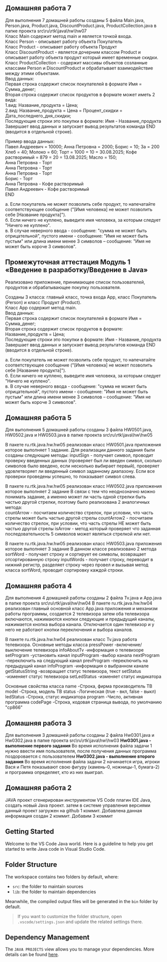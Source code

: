 ## Домашняя работа 7  
Для выполнения 7 домашней работы созданы 5 файла Main.java, Person.java, Product.java, DiscountProduct.java, ProductCollection.java в папке проекта src\ru\rtk\java\hw\hw07  
Класс Main содержит метод main и является точкой входа.    
Класс Person - описывает работу объекта Покупатель  
Класс Product -  описывает работу объекта Продукт  
Класс DiscountProduct - является дочерним классом Product и описывает работу объекта продукт который имеет временные скидки.  
Класс ProductCollection - содержит массивы объектов созланные классами Person и DiscountProduct и обрабатывает взаимодействие между этими объектами.  
Ввод данных:  
Первая строка содержит список покупателей в формате Имя = Сумма_денег;     
Вторая строка содержит список продуктов в формате может иметь 2 вида:  
  1.вид: Название_продукта = Цена;  
  2.вид: Название_продукта = Цена = Процент_скидки = Дата_последнего_дня_скидки;  
Последующие строки это покупки в формате: Имя - Название_продукта  
Завершает ввод данных и запускает вывод результатов команда END (вводится в отдельной строке).  
  
Пример ввода данных:  
Павел Андреевич = 10000; Анна Петровна = 2000; Борис = 10; За = 200  
Хлеб = 40; Молоко = 60; Торт = 1000 = 10 = 30.08.2025; Кофе растворимый = 879 = 20 = 13.08.2025; Масло = 150;  
Анна Петровна - Торт  
Анна Петровна - Торт  
Анна Петровна - Торт  
Борис - Торт  
Анна Петровна - Кофе растворимый  
Павел Андреевич - Кофе растворимый  
END  

а. Если покупатель не может позволить себе продукт, то напечатайте
соответствующее сообщение ("[Имя человека] не может позволить себе
[Название продукта]").  
б. Если ничего не куплено, выведите имя человека, за которым
следует "Ничего не куплено".  
в. В случае неверного ввода - сообщение: "сумма не может быть отрицательной", пустого имени - сообщение: "Имя не может быть пустым" или длина имени менее 3 символов – сообщение: "Имя не может быть короче 3 символов".  

## Промежуточная аттестация Модуль 1 «Введение в разработку/Введение в Java»

Реализовано приложение, принимающее список пользователей, продуктов и обрабатывающее покупку пользователя.  

Созданы 3 класса: главный класс, точка входа App, класс Покупатель (Person) и класс Продукт (Product).  
Класс App содержит метод main.  
Ввод данных:  
Первая строка содержит список покупателей в формате Имя = Сумма_денег;  
Вторая строка содержит список продуктов в формате: Название_продуктв = Цена;  
Последующие строки это покупки в формате: Имя - Название_продукта  
Завершает ввод данных и запускает вывод результатов команда END (вводится в отдельной строке).  

а. Если покупатель не может позволить себе продукт, то напечатайте
соответствующее сообщение ("[Имя человека] не может позволить себе
[Название продукта]").  
б. Если ничего не куплено, выведите имя человека, за которым
следует "Ничего не куплено".  
в. В случае неверного ввода - сообщение: "сумма не может быть отрицательной", пустого имени - сообщение: "Имя не может быть пустым" или длина имени менее 3 символов – сообщение: "Имя не может быть короче 3 символов".  


## Домашняя работа 5
Для выполнения 5 домашней работы созданы 3 файла HW0501.java, HW0502.java и HW0503.java в папке проекта src\ru\rtk\java\hw\hw05

В пакете ru.rtk.java.hw.hw05 реализован класс HW0501.java приложения которое выполняет 1 задание. Для реализации данного задания были созданы следующие методы:
inputSign - получает символ, проводит проверку введенных данных (проверяет был ли введен символ, сколько символов было введено, если несколько выбирает первый), проверяет удовлетворяет ли введенный символ заданному диапазону. Если все проверки проведены успешно, то показывает символ слева.

В пакете ru.rtk.java.hw.hw05 реализован класс HW0502.java приложения которое выполняет 2 задание
В связи с тем что неоднозначно можно понимать задание, а именно может ли часть одной стрелки быть частью другой стрелки, поэтому было реализована 2 аналогичных метода:  
countArrow  - посчитаем количество стрелок, при условии, что часть стрелы может быть частью другой стрелы
countArrow2  - посчитаем количество стрелок, при условии, что часть стрелы НЕ может быть частью другой стрелы
isArrow - метод который проверяет что заданная последовательность 5 символов может являться стрелкой или нет.

В пакете ru.rtk.java.hw.hw05 реализован класс HW0503.java приложения которое выполняет 3 задание
В данном классе реализовано 2 метода 
sortWord - получает строку и сортирует ее символы, возвращает отсортированную строку
inputWords - получает строку, переводит в нижний регистр, разделяет строку через провел и вызывая метод класса sortWord, проводит сортировку каждой строки. 

## Домашняя работа 4
Для выполнения 4 домашней работы созданы 2 файла Tv.java и App.java в папке проекта src\ru\rtk\java\hw\hw04
В пакете ru.rtk.java.hw.hw04 реализован главный основной класс App.java приложения и механизм работы программы, создается 2 телевизора затем оба телевизора включаются, нажимаются кнопки следующие и предыдущий каналы, нажимается кнопка выбора канала. Отключается один телевизор и у него не работают кнопки переключения и выбора каналов.

В пакете ru.rtk.java.hw.hw04 реализован класс  Tv.java работа телевизора.
Основные методы класса 
pressPower      -включение/выключение телевизора
infoAboutTv     -информация о телевизоре
setProgram      -установить канал
inputProgram    -выбор канала 
nextProgram     -переключить на следующий канал
prevProgram     -переключить на предыдущий канал
infoProgram     -информация о выбранном канале
getStatusString -возвращает статус телевизора, текст
setStatus       -изменяет статус телевизора
setLedStatus    -изменяет статус индикатора


Основные свойства класса 
name      -Строка, фирма производитель ТВ
model     -Строка, модель ТВ
status    -Логическая  (true - вкл, false - выкл)
ledStatus -Строка, статус индикатора 
program   -Число, активная программа 
codePage  -Строка, кодовая страница вывода, по умолчанию "cp866"


## Домашняя работа 3
Для выполнения 3 домашней работы созданы 2 файла Hw0301.java и Hw0302.java в папке проекта src\ru\rtk\java\hw\hw03
__Hw0301.java - выполнение первого задания__
Во время исполнения файла задачи 1 нужно ввести имя пользователя, после получения данных программа поздоровается с пользователем
__Hw0302.java - выполнение второго задания__
Во время исполнения файла задачи 2 начинается игра, игроки Вася и Петя показывают свою фигуру (камень-0, ножницы-1, бумага-2) и программа определяет, кто из них выиграл.

## Домашняя работа 2
JAVA проект сгенерирован инструментом VS Code плагин IDE Java, создать новый Java проект.
затем в системе управления версиями данный проект загружен на github 1 коммит.
Добавлена данная информация создан 2 коммит.
Добавим 3 коммит

## Getting Started

Welcome to the VS Code Java world. Here is a guideline to help you get started to write Java code in Visual Studio Code.

## Folder Structure

The workspace contains two folders by default, where:

- `src`: the folder to maintain sources
- `lib`: the folder to maintain dependencies

Meanwhile, the compiled output files will be generated in the `bin` folder by default.

> If you want to customize the folder structure, open `.vscode/settings.json` and update the related settings there.

## Dependency Management

The `JAVA PROJECTS` view allows you to manage your dependencies. More details can be found [here](https://github.com/microsoft/vscode-java-dependency#manage-dependencies).
